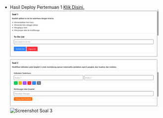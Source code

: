 - Hasil Deploy Pertemuan 1 [Klik Disini.](https://pemrograman-web-itera-122140218-pertemuan1.vercel.app)  
  ![Screenshot Soal 1](./images/pertemuan1_soal1.png)  
  ![Screenshot Soal 2](./images/pertemuan1_soal2.png)  
  ![Screenshot Soal 3](.images/pertemuan1_soal3.png)
